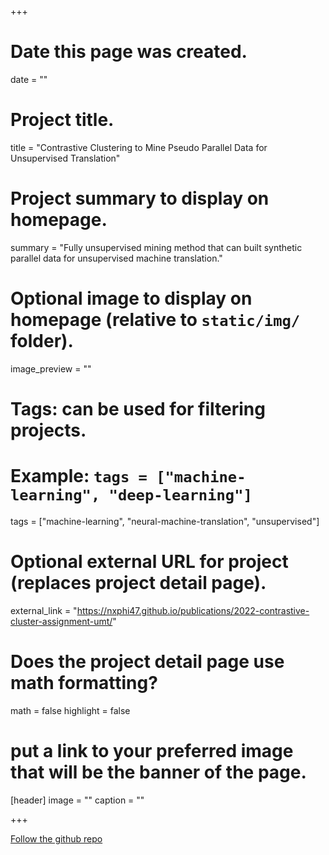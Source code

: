 +++
# Date this page was created.
date = ""

# Project title.
title = "Contrastive Clustering to Mine Pseudo Parallel Data for Unsupervised Translation"

# Project summary to display on homepage.
summary = "Fully unsupervised mining method that can built synthetic parallel data for unsupervised machine translation."

# Optional image to display on homepage (relative to `static/img/` folder).
image_preview = ""

# Tags: can be used for filtering projects.
# Example: `tags = ["machine-learning", "deep-learning"]`
tags = ["machine-learning", "neural-machine-translation", "unsupervised"]

# Optional external URL for project (replaces project detail page).
external_link = "https://nxphi47.github.io/publications/2022-contrastive-cluster-assignment-umt/"

# Does the project detail page use math formatting?
math = false
highlight = false
# put a link to your preferred image that will be the banner of the page.
[header]
image = ""
caption = ""

+++

[Follow the github repo](https://github.com/nxphi47/fairseq/tree/swav_umt)